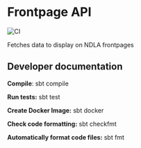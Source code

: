 # Frontpage API 
![CI](https://github.com/NDLANO/frontpage-api/workflows/CI/badge.svg)

Fetches data to display on NDLA frontpages

## Developer documentation
**Compile**: sbt compile

**Run tests:** sbt test

**Create Docker Image:** sbt docker

**Check code formatting:** sbt checkfmt

**Automatically format code files:** sbt fmt
